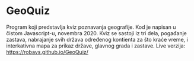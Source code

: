# GeoQuiz

Program koji predstavlja kviz poznavanja geografije. Kod je napisan u čistom Javascript-u, novembra 2020. Kviz se sastoji iz tri dela, pogađanje zastava, nabrajanje svih država određenog kontienta za što kraće vreme, i interkativna mapa za prikaz države, glavnog grada i zastave.
Live verzija: https://robavs.github.io/GeoQuiz/
